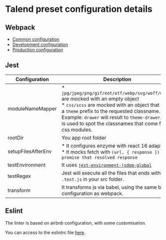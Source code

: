 # Talend preset configuration details

## Webpack

* [Common configuration](./config/webpack.config.js)
* [Development configuration](./config/webpack.config.dev.js)
* [Production configuration](./config/webpack.config.prod.js)

## Jest

| Configuration | Description |
|---|---|
| moduleNameMapper | * `jpg/jpeg/png/gif/eot/otf/webp/svg/woff/woff2` are mocked with an empty object<br/>* `css/scss` are mocked with an object that adds a `theme` prefix to the requested classname. Example: `drawer` will result to `theme-drawer`. This is used to spot the classnames that come from css modules. |
| rootDir | You app root folder |
| setupFilesAfterEnv | * It configures enzyme with react 16 adapter<br/>* It mocks fetch with `(url, { response }) => promise that resolved response` |
| testEnvironment | It uses [`jest-environment-jsdom-global`](https://github.com/simon360/jest-environment-jsdom-global/blob/master/README.md) |
| testRegex | Jest will execute all the files that ends with `.test.js` in your src folder. |
| transform | It transforms js via babel, using the same babel configuration as webpack. |

## Eslint

The linter is based on airbnb configuration, with some customisation.

You can access to the eslintrc file [here](./config./.eslintrc).
